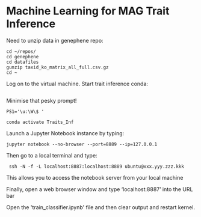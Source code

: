 <a name="Machine Learning"/>

# Machine Learning for MAG Trait Inference

Need to unzip data in genephene repo:
```
cd ~/repos/
cd genephene
cd datafiles
gunzip taxid_ko_matrix_all_full.csv.gz 
cd ~
```



Log on to the virtual machine. Start trait inference conda:

```

```


Minimise that pesky prompt!
```
PS1='\u:\W\$ ' 
```

```
conda activate Traits_Inf
```


Launch a Jupyter Notebook instance by typing:

```
jupyter notebook --no-browser --port=8889 --ip=127.0.0.1
```

Then go to a local terminal and type:

```
 ssh -N -f -L localhost:8887:localhost:8889 ubuntu@xxx.yyy.zzz.kkk
 ```
 
 This allows you to access the notebook server from your local machine

 Finally, open a web browser window and type ‘localhost:8887’ into the URL bar

 Open the 'train_classifier.ipynb' file and then clear output and restart kernel.
 
  